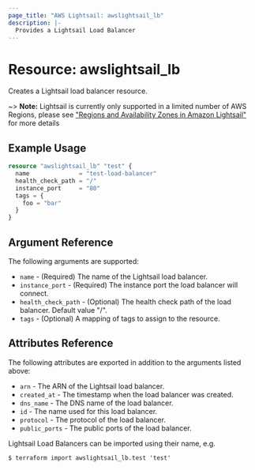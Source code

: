 ```yaml
---
page_title: "AWS Lightsail: awslightsail_lb"
description: |-
  Provides a Lightsail Load Balancer
---
```


# Resource: awslightsail_lb

Creates a Lightsail load balancer resource.

~> **Note:** Lightsail is currently only supported in a limited number of AWS Regions, please see ["Regions and Availability Zones in Amazon Lightsail"](https://lightsail.aws.amazon.com/ls/docs/overview/article/understanding-regions-and-availability-zones-in-amazon-lightsail) for more details

## Example Usage

```terraform
resource "awslightsail_lb" "test" {
  name              = "test-load-balancer"
  health_check_path = "/"
  instance_port     = "80"
  tags = {
    foo = "bar"
  }
}
```

## Argument Reference

The following arguments are supported:

* `name` - (Required) The name of the Lightsail load balancer.
* `instance_port` - (Required) The instance port the load balancer will connect.
* `health_check_path` - (Optional) The health check path of the load balancer. Default value "/".
* `tags` - (Optional) A mapping of tags to assign to the resource.

## Attributes Reference

The following attributes are exported in addition to the arguments listed above:

* `arn` - The ARN of the Lightsail load balancer.
* `created_at` - The timestamp when the load balancer was created.
* `dns_name` - The DNS name of the load balancer.
* `id` - The name used for this load balancer.
* `protocol` - The protocol of the load balancer.
* `public_ports` - The public ports of the load balancer.

Lightsail Load Balancers can be imported using their name, e.g.

```shell
$ terraform import awslightsail_lb.test 'test'
```

